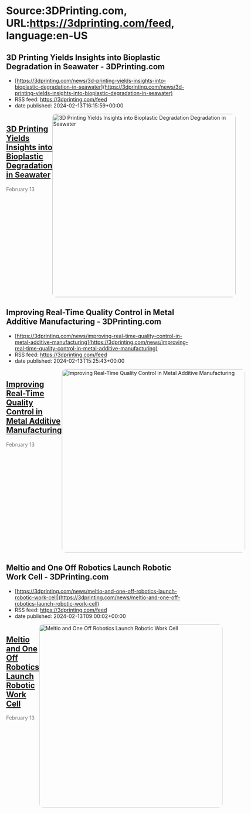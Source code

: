 # Source:3DPrinting.com, URL:https://3dprinting.com/feed, language:en-US

## 3D Printing Yields Insights into Bioplastic Degradation in Seawater - 3DPrinting.com
 - [https://3dprinting.com/news/3d-printing-yields-insights-into-bioplastic-degradation-in-seawater](https://3dprinting.com/news/3d-printing-yields-insights-into-bioplastic-degradation-in-seawater)
 - RSS feed: https://3dprinting.com/feed
 - date published: 2024-02-13T16:15:59+00:00

<div style="display: flex;"><div><h2><a href="https://3dprinting.com/news/3d-printing-yields-insights-into-bioplastic-degradation-in-seawater/" target="_blank">3D Printing Yields Insights into Bioplastic Degradation in Seawater</a></h2><span style="color: #777; font-size: 14px; margin-top: auto;">February 13</span></div><div><img alt="3D Printing Yields Insights into Bioplastic Degradation Degradation in Seawater" class="attachment-singular-featured-thumb size-singular-featured-thumb wp-post-image" height="500" src="https://3dprinting.com/wp-content/uploads/image3-123-500x500.png" style="border-radius: 10px; overflow: hidden;" width="500" /></div></div>

## Improving Real-Time Quality Control in Metal Additive Manufacturing - 3DPrinting.com
 - [https://3dprinting.com/news/improving-real-time-quality-control-in-metal-additive-manufacturing](https://3dprinting.com/news/improving-real-time-quality-control-in-metal-additive-manufacturing)
 - RSS feed: https://3dprinting.com/feed
 - date published: 2024-02-13T15:25:43+00:00

<div style="display: flex;"><div><h2><a href="https://3dprinting.com/news/improving-real-time-quality-control-in-metal-additive-manufacturing/" target="_blank">Improving Real-Time Quality Control in Metal Additive Manufacturing</a></h2><span style="color: #777; font-size: 14px; margin-top: auto;">February 13</span></div><div><img alt="Improving Real-Time Quality Control in Metal Additive Manufacturing" class="attachment-singular-featured-thumb size-singular-featured-thumb wp-post-image" height="500" src="https://3dprinting.com/wp-content/uploads/image2-152-500x500.png" style="border-radius: 10px; overflow: hidden;" width="500" /></div></div>

## Meltio and One Off Robotics Launch Robotic Work Cell - 3DPrinting.com
 - [https://3dprinting.com/news/meltio-and-one-off-robotics-launch-robotic-work-cell](https://3dprinting.com/news/meltio-and-one-off-robotics-launch-robotic-work-cell)
 - RSS feed: https://3dprinting.com/feed
 - date published: 2024-02-13T09:00:02+00:00

<div style="display: flex;"><div><h2><a href="https://3dprinting.com/news/meltio-and-one-off-robotics-launch-robotic-work-cell/" target="_blank">Meltio and One Off Robotics Launch Robotic Work Cell</a></h2><span style="color: #777; font-size: 14px; margin-top: auto;">February 13</span></div><div><img alt="Meltio and One Off Robotics Launch Robotic Work Cell" class="attachment-singular-featured-thumb size-singular-featured-thumb wp-post-image" height="500" src="https://3dprinting.com/wp-content/uploads/image1-161-500x500.png" style="border-radius: 10px; overflow: hidden;" width="500" /></div></div>

